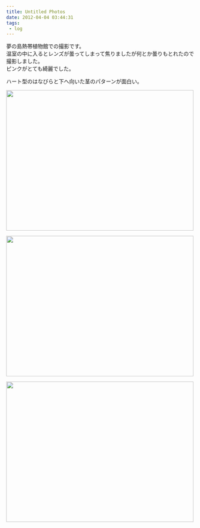 ```yaml
---
title: Untitled Photos
date: 2012-04-04 03:44:31
tags: 
 - log
---
```


夢の島熱帯植物館での撮影です。<br>
温室の中に入るとレンズが曇ってしまって焦りましたが何とか曇りもとれたので撮影しました。<br>
ピンクがとても綺麗でした。

ハート型のはなびらと下へ向いた茎のパターンが面白い。

<!-- more -->

<a href="https://www.flickr.com/photos/shigeki_takeguchi/7034244645/" title="Untitled by shigeki.takeguchi, on Flickr"><img src="https://farm8.staticflickr.com/7187/7034244645_e4180015f9.jpg" width="500" height="375" alt=""></a>

<a href="https://www.flickr.com/photos/shigeki_takeguchi/6888150858/" title="Untitled by shigeki.takeguchi, on Flickr"><img src="https://farm8.staticflickr.com/7134/6888150858_d12426bc31.jpg" width="500" height="375" alt=""></a>

<a href="https://www.flickr.com/photos/shigeki_takeguchi/6888151876/" title="Untitled by shigeki.takeguchi, on Flickr"><img src="https://farm8.staticflickr.com/7206/6888151876_4dcf7fa575.jpg" width="500" height="375" alt=""></a>
